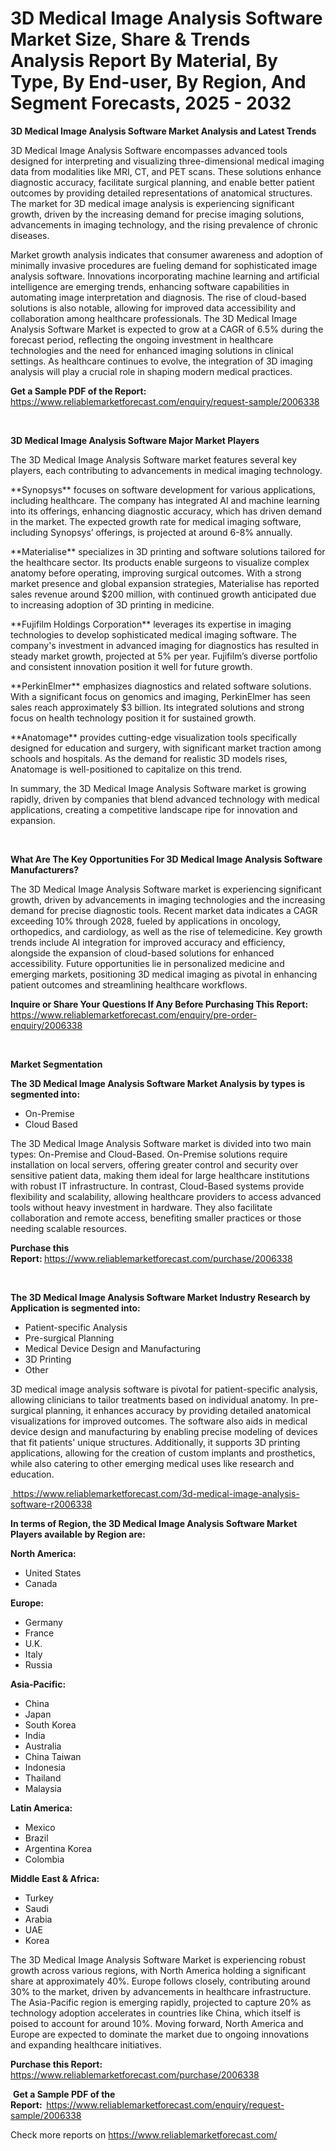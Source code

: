 <p><h1>3D Medical Image Analysis Software Market Size, Share & Trends Analysis Report By Material, By Type, By End-user, By Region, And Segment Forecasts, 2025 - 2032</h1></p><p><strong>3D Medical Image Analysis Software Market Analysis and Latest Trends</strong></p>
<p><p>3D Medical Image Analysis Software encompasses advanced tools designed for interpreting and visualizing three-dimensional medical imaging data from modalities like MRI, CT, and PET scans. These solutions enhance diagnostic accuracy, facilitate surgical planning, and enable better patient outcomes by providing detailed representations of anatomical structures. The market for 3D medical image analysis is experiencing significant growth, driven by the increasing demand for precise imaging solutions, advancements in imaging technology, and the rising prevalence of chronic diseases.</p><p>Market growth analysis indicates that consumer awareness and adoption of minimally invasive procedures are fueling demand for sophisticated image analysis software. Innovations incorporating machine learning and artificial intelligence are emerging trends, enhancing software capabilities in automating image interpretation and diagnosis. The rise of cloud-based solutions is also notable, allowing for improved data accessibility and collaboration among healthcare professionals. The 3D Medical Image Analysis Software Market is expected to grow at a CAGR of 6.5% during the forecast period, reflecting the ongoing investment in healthcare technologies and the need for enhanced imaging solutions in clinical settings. As healthcare continues to evolve, the integration of 3D imaging analysis will play a crucial role in shaping modern medical practices.</p></p>
<p><strong>Get a Sample PDF of the Report:&nbsp;</strong> <a href="https://www.reliablemarketforecast.com/enquiry/request-sample/2006338?utm_campaign=2821&utm_medium=2&utm_source=Github&utm_content=ia&utm_term=11032025&utm_id=3d-medical-image-analysis-software">https://www.reliablemarketforecast.com/enquiry/request-sample/2006338</a></p>
<p>&nbsp;</p>
<p><strong>3D Medical Image Analysis Software Major Market Players</strong></p>
<p><p>The 3D Medical Image Analysis Software market features several key players, each contributing to advancements in medical imaging technology. </p><p>**Synopsys** focuses on software development for various applications, including healthcare. The company has integrated AI and machine learning into its offerings, enhancing diagnostic accuracy, which has driven demand in the market. The expected growth rate for medical imaging software, including Synopsys’ offerings, is projected at around 6-8% annually.</p><p>**Materialise** specializes in 3D printing and software solutions tailored for the healthcare sector. Its products enable surgeons to visualize complex anatomy before operating, improving surgical outcomes. With a strong market presence and global expansion strategies, Materialise has reported sales revenue around $200 million, with continued growth anticipated due to increasing adoption of 3D printing in medicine.</p><p>**Fujifilm Holdings Corporation** leverages its expertise in imaging technologies to develop sophisticated medical imaging software. The company's investment in advanced imaging for diagnostics has resulted in steady market growth, projected at 5% per year. Fujifilm’s diverse portfolio and consistent innovation position it well for future growth.</p><p>**PerkinElmer** emphasizes diagnostics and related software solutions. With a significant focus on genomics and imaging, PerkinElmer has seen sales reach approximately $3 billion. Its integrated solutions and strong focus on health technology position it for sustained growth.</p><p>**Anatomage** provides cutting-edge visualization tools specifically designed for education and surgery, with significant market traction among schools and hospitals. As the demand for realistic 3D models rises, Anatomage is well-positioned to capitalize on this trend.</p><p>In summary, the 3D Medical Image Analysis Software market is growing rapidly, driven by companies that blend advanced technology with medical applications, creating a competitive landscape ripe for innovation and expansion.</p></p>
<p>&nbsp;</p>
<p><strong>What Are The Key Opportunities For 3D Medical Image Analysis Software Manufacturers?</strong></p>
<p><p>The 3D Medical Image Analysis Software market is experiencing significant growth, driven by advancements in imaging technologies and the increasing demand for precise diagnostic tools. Recent market data indicates a CAGR exceeding 10% through 2028, fueled by applications in oncology, orthopedics, and cardiology, as well as the rise of telemedicine. Key growth trends include AI integration for improved accuracy and efficiency, alongside the expansion of cloud-based solutions for enhanced accessibility. Future opportunities lie in personalized medicine and emerging markets, positioning 3D medical imaging as pivotal in enhancing patient outcomes and streamlining healthcare workflows.</p></p>
<p><strong>Inquire or Share Your Questions If Any Before Purchasing This Report:</strong> <a href="https://www.reliablemarketforecast.com/enquiry/pre-order-enquiry/2006338?utm_campaign=2821&utm_medium=2&utm_source=Github&utm_content=ia&utm_term=11032025&utm_id=3d-medical-image-analysis-software">https://www.reliablemarketforecast.com/enquiry/pre-order-enquiry/2006338</a></p>
<p>&nbsp;</p>
<p><strong>Market Segmentation</strong></p>
<p><strong>The 3D Medical Image Analysis Software Market Analysis by types is segmented into:</strong></p>
<p><ul><li>On-Premise</li><li>Cloud Based</li></ul></p>
<p><p>The 3D Medical Image Analysis Software market is divided into two main types: On-Premise and Cloud-Based. On-Premise solutions require installation on local servers, offering greater control and security over sensitive patient data, making them ideal for large healthcare institutions with robust IT infrastructure. In contrast, Cloud-Based systems provide flexibility and scalability, allowing healthcare providers to access advanced tools without heavy investment in hardware. They also facilitate collaboration and remote access, benefiting smaller practices or those needing scalable resources.</p></p>
<p><strong>Purchase this Report:&nbsp;</strong><a href="https://www.reliablemarketforecast.com/purchase/2006338?utm_campaign=2821&utm_medium=2&utm_source=Github&utm_content=ia&utm_term=11032025&utm_id=3d-medical-image-analysis-software">https://www.reliablemarketforecast.com/purchase/2006338</a></p>
<p>&nbsp;</p>
<p><strong>The 3D Medical Image Analysis Software Market Industry Research by Application is segmented into:</strong></p>
<p><ul><li>Patient-specific Analysis</li><li>Pre-surgical Planning</li><li>Medical Device Design and Manufacturing</li><li>3D Printing</li><li>Other</li></ul></p>
<p><p>3D medical image analysis software is pivotal for patient-specific analysis, allowing clinicians to tailor treatments based on individual anatomy. In pre-surgical planning, it enhances accuracy by providing detailed anatomical visualizations for improved outcomes. The software also aids in medical device design and manufacturing by enabling precise modeling of devices that fit patients' unique structures. Additionally, it supports 3D printing applications, allowing for the creation of custom implants and prosthetics, while also catering to other emerging medical uses like research and education.</p></p>
<p><a href="https://www.reliablemarketforecast.com/3d-medical-image-analysis-software-r2006338?utm_campaign=2821&utm_medium=2&utm_source=Github&utm_content=ia&utm_term=11032025&utm_id=3d-medical-image-analysis-software">&nbsp;https://www.reliablemarketforecast.com/3d-medical-image-analysis-software-r2006338</a></p>
<p><strong>In terms of Region, the 3D Medical Image Analysis Software Market Players available by Region are:</strong></p>
<p>
    <p> <strong> North America: </strong>
        <ul>
            <li>United States</li>
            <li>Canada</li>
        </ul>
        </p> 
    <p> <strong> Europe: </strong>
        <ul>
            <li>Germany</li>
            <li>France</li>
            <li>U.K.</li>
            <li>Italy</li>
            <li>Russia</li>
        </ul>
        </p> 
    <p> <strong> Asia-Pacific: </strong>
        <ul>
            <li>China</li>
            <li>Japan</li>
            <li>South Korea</li>
            <li>India</li>
            <li>Australia</li>
            <li>China Taiwan</li>
            <li>Indonesia</li>
            <li>Thailand</li>
            <li>Malaysia</li>
        </ul>
        </p> 
    <p> <strong> Latin America: </strong>
        <ul>
            <li>Mexico</li>
            <li>Brazil</li>
            <li>Argentina Korea</li>
            <li>Colombia</li>
        </ul>
        </p> 
    <p> <strong> Middle East & Africa: </strong>
        <ul>
            <li>Turkey</li>
            <li>Saudi</li>
            <li>Arabia</li>
            <li>UAE</li>
            <li>Korea</li>
        </ul>
    </p>
    </p>
<p><p>The 3D Medical Image Analysis Software Market is experiencing robust growth across various regions, with North America holding a significant share at approximately 40%. Europe follows closely, contributing around 30% to the market, driven by advancements in healthcare infrastructure. The Asia-Pacific region is emerging rapidly, projected to capture 20% as technology adoption accelerates in countries like China, which itself is poised to account for around 10%. Moving forward, North America and Europe are expected to dominate the market due to ongoing innovations and expanding healthcare initiatives.</p></p>
<p><strong>Purchase this Report: </strong><a href="https://www.reliablemarketforecast.com/purchase/2006338?utm_campaign=2821&utm_medium=2&utm_source=Github&utm_content=ia&utm_term=11032025&utm_id=3d-medical-image-analysis-software">https://www.reliablemarketforecast.com/purchase/2006338</a></p>
<p>&nbsp;<strong>Get a Sample PDF of the Report:&nbsp;&nbsp;</strong><a href="https://www.reliablemarketforecast.com/enquiry/request-sample/2006338?utm_campaign=2821&utm_medium=2&utm_source=Github&utm_content=ia&utm_term=11032025&utm_id=3d-medical-image-analysis-software">https://www.reliablemarketforecast.com/enquiry/request-sample/2006338</a></p>
<p><strong></strong></p>
<p>Check more reports on <a href="https://www.reliablemarketforecast.com/?utm_campaign=2821&utm_medium=2&utm_source=Github&utm_content=ia&utm_term=11032025&utm_id=3d-medical-image-analysis-software">https://www.reliablemarketforecast.com/</a></p>